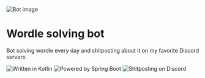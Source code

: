 ![Bot image](https://i.imgur.com/ZM8OVMu.png)
# Wordle solving bot

Bot solving wordle every day and shitposting about it on my favorite Discord servers.

![Written in Kotlin](https://img.shields.io/badge/written%20in-kotlin-7F52FF?style=for-the-badge&logo=kotlin&logoColor=white)
![Powered by Spring Boot](https://img.shields.io/badge/powered%20by-spring%20boot-6DB33F?style=for-the-badge&logo=spring&logoColor=white)
![Shitposting on Discord](https://img.shields.io/badge/shitposting%20on-discord-5865F2?style=for-the-badge&logo=discord&logoColor=white)
